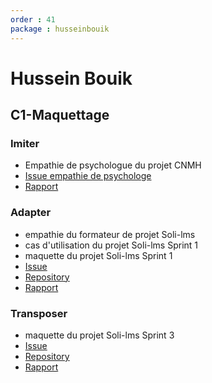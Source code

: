 ```yaml
---
order : 41
package : husseinbouik
---
```


# Hussein Bouik

## C1-Maquettage


  
### Imiter
- Empathie de psychologue du projet CNMH 
- [Issue empathie de psychologe ](https://github.com/cnmh/besoin/issues/120)
- [Rapport](https://cnmh.github.io/besoin/empathie-psychologue/rapport.html)

### Adapter

   -  empathie du formateur de projet Soli-lms
   -  cas d'utilisation du projet Soli-lms Sprint 1
   -  maquette du projet Soli-lms Sprint 1
   - [Issue]()
   - [Repository]()
   - [Rapport]()

  
### Transposer

   -  maquette du projet Soli-lms Sprint 3
   - [Issue]()
   - [Repository]()
   - [Rapport]()


